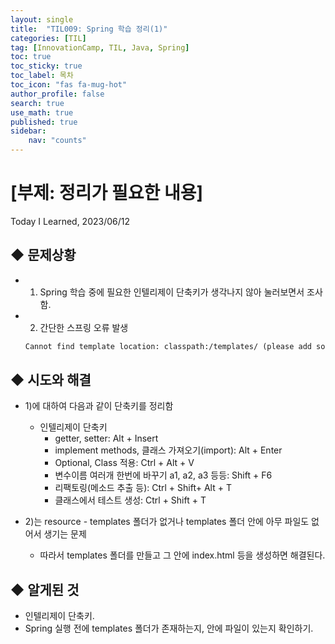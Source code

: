 ```yaml
---
layout: single
title:  "TIL009: Spring 학습 정리(1)"
categories: [TIL]
tag: [InnovationCamp, TIL, Java, Spring] 
toc: true
toc_sticky: true
toc_label: 목차
toc_icon: "fas fa-mug-hot"
author_profile: false
search: true
use_math: true
published: true
sidebar:
    nav: "counts"
---
```


# [부제: 정리가 필요한 내용]
Today I Learned, 2023/06/12

## ◆ 문제상황
- 1) Spring 학습 중에 필요한 인텔리제이 단축키가 생각나지 않아 눌러보면서 조사함.
- 2) 간단한 스프링 오류 발생
  
  ```html
  Cannot find template location: classpath:/templates/ (please add some templates, check your Thymeleaf configuration, or set spring.thymeleaf.check-template-location=false)
  ```

## ◆ 시도와 해결
- 1)에 대하여 다음과 같이 단축키를 정리함
  - 인텔리제이 단축키
    - getter, setter: Alt + Insert
    - implement methods, 클래스 가져오기(import): Alt + Enter
    - Optional, Class 적용: Ctrl + Alt + V 
    - 변수이름 여러개 한번에 바꾸기 a1, a2, a3 등등: Shift + F6 
    - 리팩토링(메소드 추출 등): Ctrl + Shift+ Alt + T
    - 클래스에서 테스트 생성: Ctrl + Shift + T  

- 2)는 resource - templates 폴더가 없거나 templates 폴더 안에 아무 파일도 없어서 생기는 문제
  - 따라서 templates 폴더를 만들고 그 안에 index.html 등을 생성하면 해결된다.
  

## ◆ 알게된 것
- 인텔리제이 단축키.
- Spring 실행 전에 templates 폴더가 존재하는지, 안에 파일이 있는지 확인하기.


